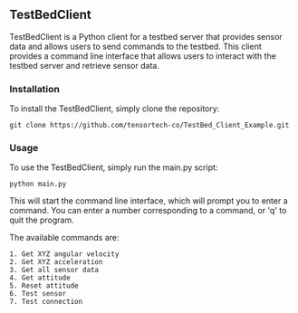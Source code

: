 ## TestBedClient
TestBedClient is a Python client for a testbed server that provides sensor data and allows users to send commands to the testbed. This client provides a command line interface that allows users to interact with the testbed server and retrieve sensor data.

### Installation
To install the TestBedClient, simply clone the repository:
```
git clone https://github.com/tensortech-co/TestBed_Client_Example.git
```

### Usage
To use the TestBedClient, simply run the main.py script:
```
python main.py
```

This will start the command line interface, which will prompt you to enter a command. You can enter a number corresponding to a command, or 'q' to quit the program.

The available commands are:
>
    1. Get XYZ angular velocity
    2. Get XYZ acceleration
    3. Get all sensor data
    4. Get attitude
    5. Reset attitude
    6. Test sensor
    7. Test connection